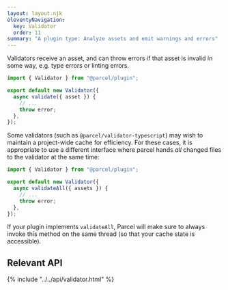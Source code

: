 ```yaml
---
layout: layout.njk
eleventyNavigation:
  key: Validator
  order: 11
summary: "A plugin type: Analyze assets and emit warnings and errors"
---
```


Validators receive an asset, and can throw errors if that asset is invalid
in some way, e.g. type errors or linting errors.

```js
import { Validator } from "@parcel/plugin";

export default new Validator({
  async validate({ asset }) {
    // ...
    throw error;
  },
});
```

Some validators (such as `@parcel/validator-typescript`) may wish to maintain a project-wide cache for efficiency. For these cases, it is appropriate to use a different interface where parcel hands _all_ changed files to the validator at the same time:

```js
import { Validator } from "@parcel/plugin";

export default new Validator({
  async validateAll({ assets }) {
    // ...
    throw error;
  },
});
```

If your plugin implements `validateAll`, Parcel will make sure to always invoke this method on the same thread (so that your cache state is accessible).

## Relevant API

{% include "../../api/validator.html" %}
